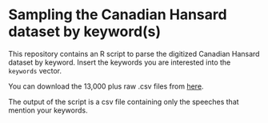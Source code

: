 # Sampling the Canadian Hansard dataset by keyword(s)
This repository contains an R script to parse the digitized Canadian Hansard dataset by keyword. Insert the keywords you are interested into the ```keywords``` vector. 

You can download the 13,000 plus raw .csv files from [here](https://www.lipad.ca/data/). 

The output of the script is a csv file containing only the speeches that mention your keywords. 
